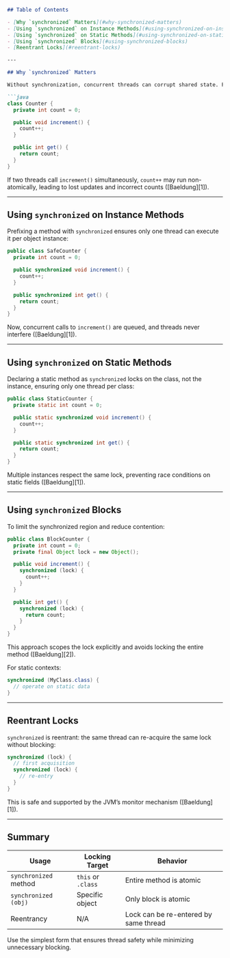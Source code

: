````markdown
## Table of Contents

- [Why `synchronized` Matters](#why-synchronized-matters)  
- [Using `synchronized` on Instance Methods](#using-synchronized-on-instance-methods)  
- [Using `synchronized` on Static Methods](#using-synchronized-on-static-methods)  
- [Using `synchronized` Blocks](#using-synchronized-blocks)  
- [Reentrant Locks](#reentrant-locks)  

---

## Why `synchronized` Matters

Without synchronization, concurrent threads can corrupt shared state. For example:

```java
class Counter {
  private int count = 0;

  public void increment() {
    count++;
  }

  public int get() {
    return count;
  }
}
````

If two threads call `increment()` simultaneously, `count++` may run non-atomically, leading to lost updates and incorrect counts ([Baeldung][1]).

---

## Using `synchronized` on Instance Methods

Prefixing a method with `synchronized` ensures only one thread can execute it per object instance:

```java
public class SafeCounter {
  private int count = 0;

  public synchronized void increment() {
    count++;
  }

  public synchronized int get() {
    return count;
  }
}
```

Now, concurrent calls to `increment()` are queued, and threads never interfere ([Baeldung][1]).

---

## Using `synchronized` on Static Methods

Declaring a static method as `synchronized` locks on the class, not the instance, ensuring only one thread per class:

```java
public class StaticCounter {
  private static int count = 0;

  public static synchronized void increment() {
    count++;
  }

  public static synchronized int get() {
    return count;
  }
}
```

Multiple instances respect the same lock, preventing race conditions on static fields ([Baeldung][1]).

---

## Using `synchronized` Blocks

To limit the synchronized region and reduce contention:

```java
public class BlockCounter {
  private int count = 0;
  private final Object lock = new Object();

  public void increment() {
    synchronized (lock) {
      count++;
    }
  }

  public int get() {
    synchronized (lock) {
      return count;
    }
  }
}
```

This approach scopes the lock explicitly and avoids locking the entire method ([Baeldung][2]).

For static contexts:

```java
synchronized (MyClass.class) {
  // operate on static data
}
```

---

## Reentrant Locks

`synchronized` is reentrant: the same thread can re-acquire the same lock without blocking:

```java
synchronized (lock) {
  // first acquisition
  synchronized (lock) {
    // re-entry
  }
}
```

This is safe and supported by the JVM’s monitor mechanism ([Baeldung][1]).

---

## Summary

| Usage                 | Locking Target     | Behavior                              |
| --------------------- | ------------------ | ------------------------------------- |
| `synchronized` method | `this` or `.class` | Entire method is atomic               |
| `synchronized (obj)`  | Specific object    | Only block is atomic                  |
| Reentrancy            | N/A                | Lock can be re-entered by same thread |

Use the simplest form that ensures thread safety while minimizing unnecessary blocking.
